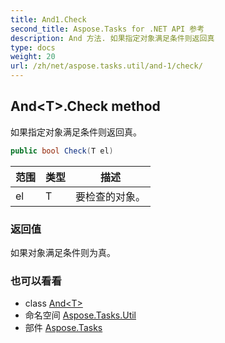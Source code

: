 ```yaml
---
title: And1.Check
second_title: Aspose.Tasks for .NET API 参考
description: And 方法. 如果指定对象满足条件则返回真
type: docs
weight: 20
url: /zh/net/aspose.tasks.util/and-1/check/
---
```

## And&lt;T&gt;.Check method

如果指定对象满足条件则返回真。

```csharp
public bool Check(T el)
```

| 范围 | 类型 | 描述 |
| --- | --- | --- |
| el | T | 要检查的对象。 |

### 返回值

如果对象满足条件则为真。

### 也可以看看

* class [And&lt;T&gt;](../)
* 命名空间 [Aspose.Tasks.Util](../../and-1/)
* 部件 [Aspose.Tasks](../../../)


